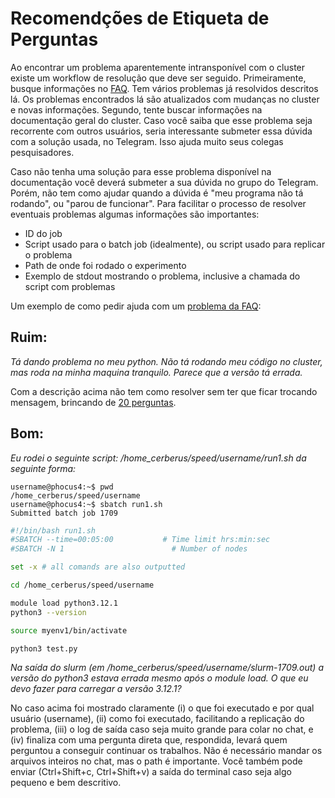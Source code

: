 # Recomendções de Etiqueta de Perguntas

Ao encontrar um problema aparentemente intransponível com o cluster existe um workflow de resolução que deve ser seguido. Primeiramente, busque informações no [FAQ](user/faq.md). Tem vários problemas já resolvidos descritos lá. Os problemas encontrados lá são atualizados com mudanças no cluster e novas informações. Segundo, tente buscar informações na documentação geral do cluster. Caso você saiba que esse problema seja recorrente com outros usuários, seria interessante submeter essa dúvida com a solução usada, no Telegram. Isso ajuda muito seus colegas pesquisadores.

Caso não tenha uma solução para esse problema disponível na documentação você deverá submeter a sua dúvida no grupo do Telegram. Porém, não tem como ajudar quando a dúvida é "meu programa não tá rodando", ou "parou de funcionar". Para facilitar o processo de resolver eventuais problemas algumas informações são importantes:
 - ID do job
 - Script usado para o batch job (idealmente), ou script usado para replicar o problema
 - Path de onde foi rodado o experimento
 - Exemplo de stdout mostrando o problema, inclusive a chamada do script com problemas

Um exemplo de como pedir ajuda com um [problema da FAQ](https://github.com/WillianJunior/SpeedUFMG/blob/main/user/faq.md#2-o-module-python3121-n%C3%A3o-est%C3%A1-carregando-mostrando-apenas-o-python310):

## Ruim:

*Tá dando problema no meu python. Não tá rodando meu código no cluster, mas roda na minha maquina tranquilo. Parece que a versão tá errada.*

Com a descrição acima não tem como resolver sem ter que ficar trocando mensagem, brincando de [20 perguntas](https://en.wikipedia.org/wiki/Twenty_questions).

## Bom:

*Eu rodei o seguinte script: /home_cerberus/speed/username/run1.sh da seguinte forma:*
``` comand
username@phocus4:~$ pwd
/home_cerberus/speed/username
username@phocus4:~$ sbatch run1.sh
Submitted batch job 1709
```

``` bash
#!/bin/bash run1.sh
#SBATCH --time=00:05:00       	  # Time limit hrs:min:sec
#SBATCH -N 1            	        # Number of nodes

set -x # all comands are also outputted

cd /home_cerberus/speed/username

module load python3.12.1
python3 --version

source myenv1/bin/activate

python3 test.py
```

*Na saída do slurm (em /home_cerberus/speed/username/slurm-1709.out) a versão do python3 estava errada mesmo após o module load. O que eu devo fazer para carregar a versão 3.12.1?*

No caso acima foi mostrado claramente (i) o que foi executado e por qual usuário (username), (ii) como foi executado, facilitando a replicação do problema, (iii) o log de saída caso seja muito grande para colar no chat, e (iv) finaliza com uma pergunta direta que, respondida, levará quem perguntou a conseguir continuar os trabalhos. Não é necessário mandar os arquivos inteiros no chat, mas o path é importante. Você também pode enviar (Ctrl+Shift+c, Ctrl+Shift+v) a saída do terminal caso seja algo pequeno e bem descritivo.


